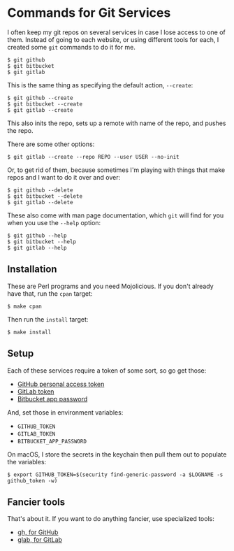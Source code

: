 # Commands for Git Services

I often keep my git repos on several services in case I lose access
to one of them. Instead of going to each website, or using different
tools for each, I created some `git` commands to do it for me.

	$ git github
	$ git bitbucket
	$ git gitlab

This is the same thing as specifying the default action, `--create`:

	$ git github --create
	$ git bitbucket --create
	$ git gitlab --create

This also inits the repo, sets up a remote with name of the repo, and
pushes the repo.

There are some other options:

	$ git gitlab --create --repo REPO --user USER --no-init

Or, to get rid of them, because sometimes I'm playing with things that
make repos and I want to do it over and over:

	$ git github --delete
	$ git bitbucket --delete
	$ git gitlab --delete

These also come with man page documentation, which `git` will find for
you when you use the `--help` option:

	$ git github --help
	$ git bitbucket --help
	$ git gitlab --help

## Installation

These are Perl programs and you need Mojolicious. If you don't already
have that, run the `cpan` target:

	$ make cpan

Then run the `install` target:

	$ make install

## Setup

Each of these services require a token of some sort, so go get those:

* [GitHub personal access token](https://docs.github.com/en/authentication/keeping-your-account-and-data-secure/creating-a-personal-access-token)
* [GitLab token](https://docs.gitlab.com/ee/user/profile/personal_access_tokens.html)
* [Bitbucket app password](https://support.atlassian.com/bitbucket-cloud/docs/app-passwords/)

And, set those in environment variables:

* `GITHUB_TOKEN`
* `GITLAB_TOKEN`
* `BITBUCKET_APP_PASSWORD`

On macOS, I store the secrets in the keychain then pull them out to populate
the variables:

	$ export GITHUB_TOKEN=$(security find-generic-password -a $LOGNAME -s github_token -w)

## Fancier tools

That's about it. If you want to do anything fancier, use specialized
tools:

* [gh, for GitHub](https://cli.github.com)
* [glab, for GitLab](https://glab.readthedocs.io/en/latest/)
